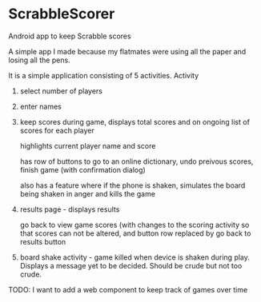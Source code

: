 # ScrabbleScorer
Android app to keep Scrabble scores

A simple app I made because my flatmates were using all the paper and losing all the pens.

It is a simple application consisting of 5 activities. 
Activity 
  1) select number of players
  
  2) enter names
  
  3) keep scores during game, displays total scores and on ongoing list of scores for each player
     
     highlights current player name and score
     
     has row of buttons to go to an online dictionary, undo preivous scores, finish game (with confirmation dialog)
     
     also has a feature where if the phone is shaken, simulates the board being shaken in anger and kills the game
  
  4) results page - displays results
  
     go back to view game scores (with changes to the scoring activity so that scores can not be altered, 
     and button row replaced by go back to results button
  
  5) board shake activity - game killed when device is shaken during play. 
    Displays a message yet to be decided. Should be crude but not too crude.
  
  TODO: I want to add a web component to keep track of games over time
  
